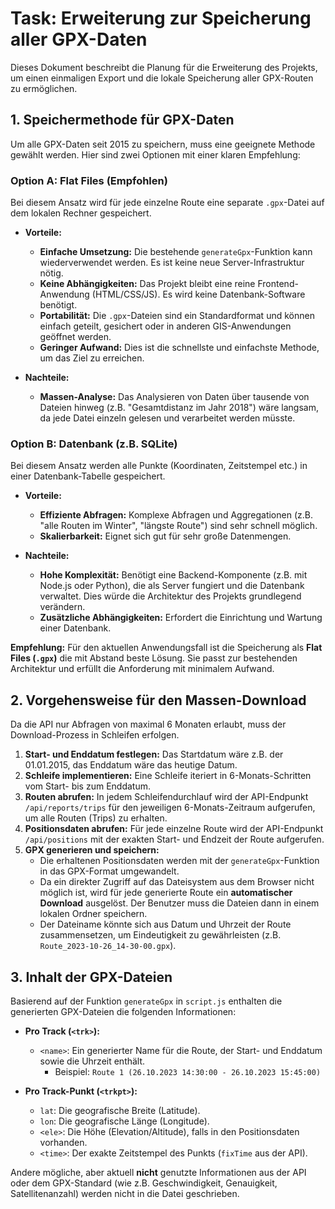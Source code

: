 # Task: Erweiterung zur Speicherung aller GPX-Daten

Dieses Dokument beschreibt die Planung für die Erweiterung des Projekts, um einen einmaligen Export und die lokale Speicherung aller GPX-Routen zu ermöglichen.

## 1. Speichermethode für GPX-Daten

Um alle GPX-Daten seit 2015 zu speichern, muss eine geeignete Methode gewählt werden. Hier sind zwei Optionen mit einer klaren Empfehlung:

### Option A: Flat Files (Empfohlen)

Bei diesem Ansatz wird für jede einzelne Route eine separate `.gpx`-Datei auf dem lokalen Rechner gespeichert.

*   **Vorteile:**
    *   **Einfache Umsetzung:** Die bestehende `generateGpx`-Funktion kann wiederverwendet werden. Es ist keine neue Server-Infrastruktur nötig.
    *   **Keine Abhängigkeiten:** Das Projekt bleibt eine reine Frontend-Anwendung (HTML/CSS/JS). Es wird keine Datenbank-Software benötigt.
    *   **Portabilität:** Die `.gpx`-Dateien sind ein Standardformat und können einfach geteilt, gesichert oder in anderen GIS-Anwendungen geöffnet werden.
    *   **Geringer Aufwand:** Dies ist die schnellste und einfachste Methode, um das Ziel zu erreichen.

*   **Nachteile:**
    *   **Massen-Analyse:** Das Analysieren von Daten über tausende von Dateien hinweg (z.B. "Gesamtdistanz im Jahr 2018") wäre langsam, da jede Datei einzeln gelesen und verarbeitet werden müsste.

### Option B: Datenbank (z.B. SQLite)

Bei diesem Ansatz werden alle Punkte (Koordinaten, Zeitstempel etc.) in einer Datenbank-Tabelle gespeichert.

*   **Vorteile:**
    *   **Effiziente Abfragen:** Komplexe Abfragen und Aggregationen (z.B. "alle Routen im Winter", "längste Route") sind sehr schnell möglich.
    *   **Skalierbarkeit:** Eignet sich gut für sehr große Datenmengen.

*   **Nachteile:**
    *   **Hohe Komplexität:** Benötigt eine Backend-Komponente (z.B. mit Node.js oder Python), die als Server fungiert und die Datenbank verwaltet. Dies würde die Architektur des Projekts grundlegend verändern.
    *   **Zusätzliche Abhängigkeiten:** Erfordert die Einrichtung und Wartung einer Datenbank.

**Empfehlung:** Für den aktuellen Anwendungsfall ist die Speicherung als **Flat Files (`.gpx`)** die mit Abstand beste Lösung. Sie passt zur bestehenden Architektur und erfüllt die Anforderung mit minimalem Aufwand.

## 2. Vorgehensweise für den Massen-Download

Da die API nur Abfragen von maximal 6 Monaten erlaubt, muss der Download-Prozess in Schleifen erfolgen.

1.  **Start- und Enddatum festlegen:** Das Startdatum wäre z.B. der 01.01.2015, das Enddatum wäre das heutige Datum.
2.  **Schleife implementieren:** Eine Schleife iteriert in 6-Monats-Schritten vom Start- bis zum Enddatum.
3.  **Routen abrufen:** In jedem Schleifendurchlauf wird der API-Endpunkt `/api/reports/trips` für den jeweiligen 6-Monats-Zeitraum aufgerufen, um alle Routen (Trips) zu erhalten.
4.  **Positionsdaten abrufen:** Für jede einzelne Route wird der API-Endpunkt `/api/positions` mit der exakten Start- und Endzeit der Route aufgerufen.
5.  **GPX generieren und speichern:**
    *   Die erhaltenen Positionsdaten werden mit der `generateGpx`-Funktion in das GPX-Format umgewandelt.
    *   Da ein direkter Zugriff auf das Dateisystem aus dem Browser nicht möglich ist, wird für jede generierte Route ein **automatischer Download** ausgelöst. Der Benutzer muss die Dateien dann in einem lokalen Ordner speichern.
    *   Der Dateiname könnte sich aus Datum und Uhrzeit der Route zusammensetzen, um Eindeutigkeit zu gewährleisten (z.B. `Route_2023-10-26_14-30-00.gpx`).

## 3. Inhalt der GPX-Dateien

Basierend auf der Funktion `generateGpx` in `script.js` enthalten die generierten GPX-Dateien die folgenden Informationen:

*   **Pro Track (`<trk>`):**
    *   `<name>`: Ein generierter Name für die Route, der Start- und Enddatum sowie die Uhrzeit enthält.
        *   Beispiel: `Route 1 (26.10.2023 14:30:00 - 26.10.2023 15:45:00)`

*   **Pro Track-Punkt (`<trkpt>`):**
    *   `lat`: Die geografische Breite (Latitude).
    *   `lon`: Die geografische Länge (Longitude).
    *   `<ele>`: Die Höhe (Elevation/Altitude), falls in den Positionsdaten vorhanden.
    *   `<time>`: Der exakte Zeitstempel des Punkts (`fixTime` aus der API).

Andere mögliche, aber aktuell **nicht** genutzte Informationen aus der API oder dem GPX-Standard (wie z.B. Geschwindigkeit, Genauigkeit, Satellitenanzahl) werden nicht in die Datei geschrieben.
